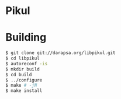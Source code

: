 # Pikul

# Building

```sh
$ git clone git://darapsa.org/libpikul.git
$ cd libpikul
$ autoreconf -is
$ mkdir build
$ cd build
$ ../configure
$ make # -jN
$ make install
```
